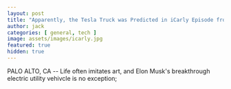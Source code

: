 ```yaml
---
layout: post
title: "Apparently, the Tesla Truck was Predicted in iCarly Episode from 2009"
author: jack
categories: [ general, tech ]
image: assets/images/icarly.jpg
featured: true
hidden: true
---
```


PALO ALTO, CA -- Life often imitates art, and Elon Musk's breakthrough electric utility vehivcle is no exception;